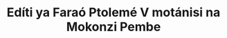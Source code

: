 ---
layout: quote
permalink: /ln/
langtag: ln
type: modern
script: Latn
langName: Lingála
englishLangName: Lingala
title: Edíti ya Faraó Ptolemé V motánisi na Mokonzi Pembe
quote: Ba kopíi ya edíti óyo ebandelí na nsòngi, na demotic, na ntúnga ya Gangí na miambi ya zulu ya basalt o kotíi na ba templi ya ntángo ya límbɔ́, ya íbalɔ́, na ya sálɔ́ na kitánoli ya Faraó Ptoleme, nzámu ya bolingo ya mpɔní.
reference: Ba Edíti ya Ptolemé V na Mokonzi na Pembe, 196 B.C., Múzei ya Bondɛlɛ.
imageAlt: Moniétá na ntole ya Faraó Ptolemé V
selectAriaLabel: Wébisa nkótá
buttonRandom: Bísinsí
direction: ltr
---
